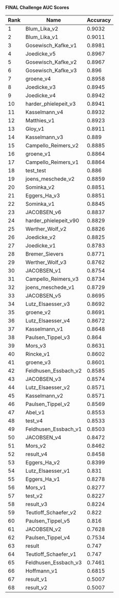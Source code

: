 **FINAL Challenge AUC Scores**


|Rank|Name|Accuracy|
|----|-----|---|
|1|Blum_Lika_v2|0.9032| 
|2|Blum_Lika_v1|0.9011| 
|3|Gosewisch_Kafke_v1|0.8981| 
|4|Joedicke_v5|0.8967| 
|5|Gosewisch_Kafke_v2|0.8967| 
|6|Gosewisch_Kafke_v3|0.896| 
|7|groene_v4|0.8958| 
|8|Joedicke_v3|0.8945| 
|9|Joedicke_v4|0.8942| 
|10|harder_phielepeit_v3|0.8941| 
|11|Kasselmann_v4|0.8932| 
|12|Matthies_v1|0.8923| 
|13|Gloy_v1|0.8911| 
|14|Kasselmann_v3|0.889| 
|15|Campello_Reimers_v2|0.8885| 
|16|groene_v1|0.8864| 
|17|Campello_Reimers_v1|0.8864| 
|18|test_test|0.886| 
|19|joens_meschede_v2|0.8859| 
|20|Sominka_v2|0.8851| 
|21|Eggers_Ha_v3|0.8851| 
|22|Sominka_v1|0.8845| 
|23|JACOBSEN_v6|0.8837| 
|24|harder_phielepeit_v90|0.8829| 
|25|Werther_Wolf_v2|0.8826| 
|26|Joedicke_v2|0.8825| 
|27|Joedicke_v1|0.8783| 
|28|Bremer_Sievers|0.8771| 
|29|Werther_Wolf_v3|0.8762| 
|30|JACOBSEN_v1|0.8754| 
|31|Campello_Reimers_v3|0.8734| 
|32|joens_meschede_v1|0.8729| 
|33|JACOBSEN_v5|0.8695| 
|34|Lutz_Elsaesser_v3|0.8692| 
|35|groene_v2|0.8691| 
|36|Lutz_Elsaesser_v4|0.8672| 
|37|Kasselmann_v1|0.8648| 
|38|Paulsen_Tippel_v3|0.864| 
|39|Mors_v3|0.8631| 
|40|Rincke_v1|0.8602| 
|41|groene_v3|0.8601| 
|42|Feldhusen_Essbach_v2|0.8585| 
|43|JACOBSEN_v3|0.8574| 
|44|Lutz_Elsaesser_v2|0.8571| 
|45|Kasselmann_v2|0.8571| 
|46|Paulsen_Tippel_v2|0.8569| 
|47|Abel_v1|0.8553| 
|48|test_v4|0.8533| 
|49|Feldhusen_Essbach_v1|0.8503| 
|50|JACOBSEN_v4|0.8472| 
|51|Mors_v2|0.8462| 
|52|result_v4|0.8458| 
|53|Eggers_Ha_v2|0.8399| 
|54|Lutz_Elsaesser_v1|0.831| 
|55|Eggers_Ha_v1|0.8278| 
|56|Mors_v1|0.8277| 
|57|test_v2|0.8227| 
|58|result_v3|0.8224| 
|59|Teutloff_Schaefer_v2|0.822| 
|60|Paulsen_Tippel_v5|0.816| 
|61|JACOBSEN_v2|0.7628| 
|62|Paulsen_Tippel_v4|0.7534| 
|63|result|0.747| 
|64|Teutloff_Schaefer_v1|0.747| 
|65|Feldhusen_Essbach_v3|0.7461| 
|66|Hoffmann_v1|0.6815| 
|67|result_v1|0.5007| 
|68|result_v2|0.5007| 

